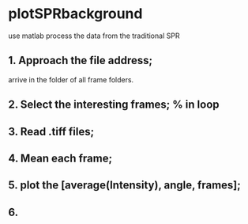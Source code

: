 # plotSPRbackground
use matlab process the data from the traditional SPR

## 1. Approach the file address;
   arrive in the folder of all frame folders.
## 2. Select the interesting frames; % in loop
## 3. Read .tiff files;
## 4. Mean each frame;
## 5. plot the [average(Intensity), angle, frames];
## 6. 